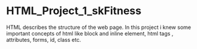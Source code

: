 # HTML_Project_1_skFitness
HTML describes the structure of the web page. In this project i knew some important concepts of html like block and inline element, html tags , attributes, forms, id, class etc.
